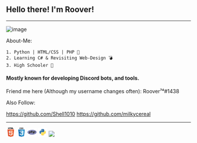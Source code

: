 ## Hello there! I'm __Roover__!
** **
![image](https://user-images.githubusercontent.com/93544398/139718443-9c52e968-42bb-4297-b1a4-aaeaccb0ca7b.png)

About-Me:

```
1. Python | HTML/CSS | PHP 🐍
2. Learning C# & Revisiting Web-Design 💣
3. High Schooler 🎉 
```

#### Mostly known for developing Discord bots, and tools.
Friend me here (Although my username changes often): Roover⁷⁴#1438

Also Follow:

https://github.com/Shell1010
https://github.com/milkycereal

<hr>
 
<code><img height="25" src="https://raw.githubusercontent.com/github/explore/master/topics/html/html.png"></code>
<code><img height="25" src="https://raw.githubusercontent.com/github/explore/master/topics/css/css.png"></code>
<code><img height="25" src="https://raw.githubusercontent.com/github/explore/master/topics/php/php.png"></code>
<code><img height="25" src="https://raw.githubusercontent.com/github/explore/master/topics/python/python.png"></code>
![](https://komarev.com/ghpvc/?username=RooverPY&style=flat-square)
